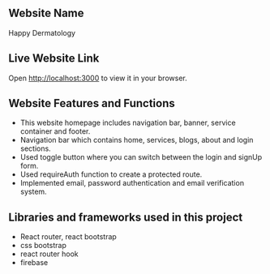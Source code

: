 ## Website Name

Happy Dermatology

## Live Website Link
Open [http://localhost:3000](http://localhost:3000) to view it in your browser.

## Website Features and Functions
* This website homepage includes navigation bar, banner, service container and footer.
* Navigation bar which contains home, services, blogs, about and login sections.
* Used toggle button where you can switch between the login and signUp form.
* Used requireAuth function to create a protected route.
* Implemented email, password authentication and email verification system.

## Libraries and frameworks used in this project
* React router, react bootstrap
* css bootstrap
* react router hook
* firebase